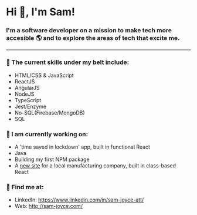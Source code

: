 # Hi 👋, I'm Sam!
### I'm a software developer on a mission to make tech more accesible 🌎 and to explore the areas of tech that excite me.
-------------------------------------

### 🥋 The current skills under my belt include:
* HTML/CSS & JavaScript
* ReactJS
* AngularJS
* NodeJS
* TypeScript
* Jest/Enzyme 
* No-SQL(Firebase/MongoDB)
* SQL
   

### 🌱 I am currently working on:
* A 'time saved in lockdown' app, built in functional React 
* Java
* Building my first NPM package
* A [new site](https://offshore-stainless.firebaseapp.com/) for a local manufacturing company, built in class-based React

### 📮 Find me at:
* LinkedIn: https://www.linkedin.com/in/sam-joyce-att/
* Web: http://sam-joyce.com/
